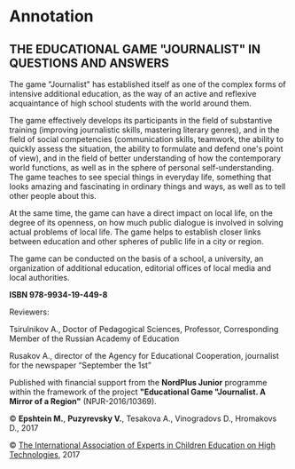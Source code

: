# Annotation

## THE EDUCATIONAL GAME "JOURNALIST" IN QUESTIONS AND ANSWERS

The game "Journalist" has established itself as one of the complex forms of intensive additional education, as the way of an active and reflexive acquaintance of high school students with the world around them.

The game effectively develops its participants in the field of substantive training (improving journalistic skills, mastering literary genres), and in the field of social competencies (communication skills, teamwork, the ability to quickly assess the situation, the ability to formulate and defend one's point of view), and in the field of better understanding of how the contemporary world functions, as well as in the sphere of personal self-understanding. The game teaches to see special things in everyday life, something that looks amazing and fascinating in ordinary things and ways, as well as to tell other people about this.

At the same time, the game can have a direct impact on local life, on the degree of its openness, on how much public dialogue is involved in solving actual problems of local life. The game helps to establish closer links between education and other spheres of public life in a city or region.

The game can be conducted on the basis of a school, a university, an organization of additional education, editorial offices of local media and local authorities.

**ISBN 978-9934-19-449-8**

Reviewers:

Tsirulnikov A., Doctor of Pedagogical Sciences, Professor, Corresponding Member of the Russian Academy of Education

Rusakov A., director of the Agency for Educational Cooperation, journalist for the newspaper “September the 1st”

Published with financial support from the **NordPlus Junior** programme within the framework of the project **"Educational Game "Journalist. A Mirror of a Region"** (NPJR-2016/10369).

© **Epshtein M.**, **Puzyrevsky V.**, Tesakova A., Vinogradovs D., Hromakovs D., 2017

© [The International Association of Experts in Children Education on High Technologies](http://www.experts-edu.org), 2017

